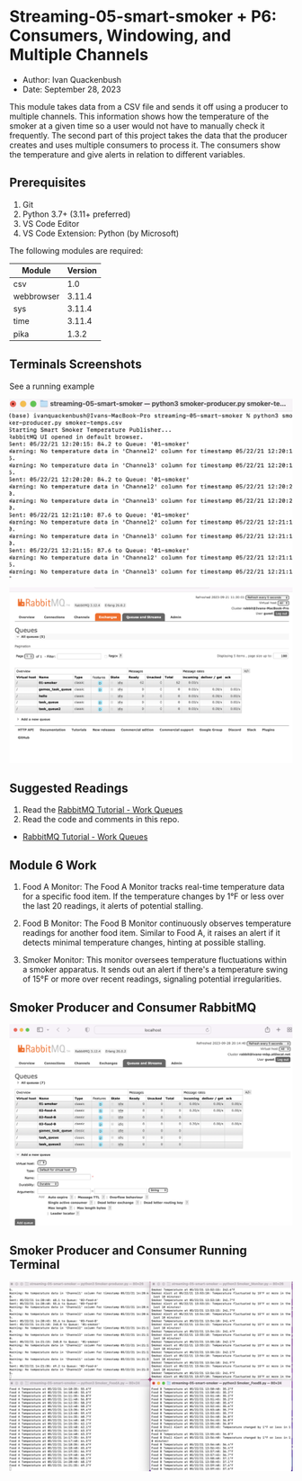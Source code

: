 # Streaming-05-smart-smoker + P6: Consumers, Windowing, and Multiple Channels
- Author: Ivan Quackenbush
- Date: September 28, 2023

This module takes data from a CSV file and sends it off using a producer to multiple channels. This information shows how the temperature of the smoker at a given time so a user would not have to manually check it frequently. The second part of this project takes the data that the producer creates and uses multiple consumers to process it. The consumers show the temperature and give alerts in relation to different variables.

## Prerequisites

1. Git
1. Python 3.7+ (3.11+ preferred)
1. VS Code Editor
1. VS Code Extension: Python (by Microsoft)

The following modules are required: 


| Module          | Version  |
|-----------------|----------|
| csv             | 1.0      |
| webbrowser      | 3.11.4   |
| sys             | 3.11.4   |
| time            | 3.11.4   |
| pika            | 1.3.2    |


## Terminals Screenshots

See a running example

![Workign Terminal](<Terminal Screenshot.png>)

![RabbitMQ working](RabbitMQ-screenshot.png)



## Suggested Readings

1. Read the [RabbitMQ Tutorial - Work Queues](https://www.rabbitmq.com/tutorials/tutorial-two-python.html)
1. Read the code and comments in this repo.


- [RabbitMQ Tutorial - Work Queues](https://www.rabbitmq.com/tutorials/tutorial-two-python.html)

## Module 6 Work

1. Food A Monitor:
The Food A Monitor tracks real-time temperature data for a specific food item. If the temperature changes by 1°F or less over the last 20 readings, it alerts of potential stalling.

2. Food B Monitor:
The Food B Monitor continuously observes temperature readings for another food item. Similar to Food A, it raises an alert if it detects minimal temperature changes, hinting at possible stalling.

3. Smoker Monitor:
This monitor oversees temperature fluctuations within a smoker apparatus. It sends out an alert if there's a temperature swing of 15°F or more over recent readings, signaling potential irregularities.

## Smoker Producer and Consumer RabbitMQ
![Alt text](<RabbitMQ smoker working.png>)

## Smoker Producer and Consumer Running Terminal 
![Alt text](<Smoker Terminals.png>)